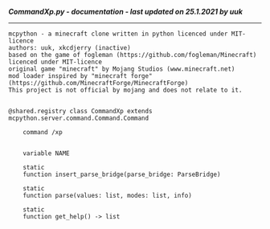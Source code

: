 ***CommandXp.py - documentation - last updated on 25.1.2021 by uuk***
___

    mcpython - a minecraft clone written in python licenced under MIT-licence
    authors: uuk, xkcdjerry (inactive)
    based on the game of fogleman (https://github.com/fogleman/Minecraft) licenced under MIT-licence
    original game "minecraft" by Mojang Studios (www.minecraft.net)
    mod loader inspired by "minecraft forge" (https://github.com/MinecraftForge/MinecraftForge)
    This project is not official by mojang and does not relate to it.


    @shared.registry class CommandXp extends mcpython.server.command.Command.Command
        
        command /xp


        variable NAME

        static
        function insert_parse_bridge(parse_bridge: ParseBridge)

        static
        function parse(values: list, modes: list, info)

        static
        function get_help() -> list